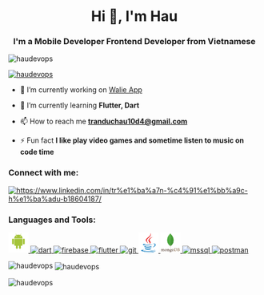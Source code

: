 <h1 align="center">Hi 👋, I'm Hau</h1>
<h3 align="center">I'm a Mobile Developer Frontend Developer from Vietnamese</h3>

<p align="left"> <img src="https://komarev.com/ghpvc/?username=haudevops&label=Profile%20views&color=0e75b6&style=flat" alt="haudevops" /> </p>

<p align="left"> <a href="https://github.com/ryo-ma/github-profile-trophy"><img src="https://github-profile-trophy.vercel.app/?username=haudevops" alt="haudevops" /></a> </p>

- 🔭 I’m currently working on [Walie App](https://github.com/HauDevOps/walie_app)

- 🌱 I’m currently learning **Flutter, Dart**

- 📫 How to reach me **tranduchau10d4@gmail.com**

- ⚡ Fun fact **I like play video games and sometime listen to music on code time**

<h3 align="left">Connect with me:</h3>
<p align="left">
<a href="https://linkedin.com/in/https://www.linkedin.com/in/tr%e1%ba%a7n-%c4%91%e1%bb%a9c-h%e1%ba%adu-b18604187/" target="blank"><img align="center" src="https://raw.githubusercontent.com/rahuldkjain/github-profile-readme-generator/master/src/images/icons/Social/linked-in-alt.svg" alt="https://www.linkedin.com/in/tr%e1%ba%a7n-%c4%91%e1%bb%a9c-h%e1%ba%adu-b18604187/" height="30" width="40" /></a>
</p>

<h3 align="left">Languages and Tools:</h3>
<p align="left"> <a href="https://developer.android.com" target="_blank" rel="noreferrer"> <img src="https://raw.githubusercontent.com/devicons/devicon/master/icons/android/android-original-wordmark.svg" alt="android" width="40" height="40"/> </a> <a href="https://dart.dev" target="_blank" rel="noreferrer"> <img src="https://www.vectorlogo.zone/logos/dartlang/dartlang-icon.svg" alt="dart" width="40" height="40"/> </a> <a href="https://firebase.google.com/" target="_blank" rel="noreferrer"> <img src="https://www.vectorlogo.zone/logos/firebase/firebase-icon.svg" alt="firebase" width="40" height="40"/> </a> <a href="https://flutter.dev" target="_blank" rel="noreferrer"> <img src="https://www.vectorlogo.zone/logos/flutterio/flutterio-icon.svg" alt="flutter" width="40" height="40"/> </a> <a href="https://git-scm.com/" target="_blank" rel="noreferrer"> <img src="https://www.vectorlogo.zone/logos/git-scm/git-scm-icon.svg" alt="git" width="40" height="40"/> </a> <a href="https://www.java.com" target="_blank" rel="noreferrer"> <img src="https://raw.githubusercontent.com/devicons/devicon/master/icons/java/java-original.svg" alt="java" width="40" height="40"/> </a> <a href="https://www.mongodb.com/" target="_blank" rel="noreferrer"> <img src="https://raw.githubusercontent.com/devicons/devicon/master/icons/mongodb/mongodb-original-wordmark.svg" alt="mongodb" width="40" height="40"/> </a> <a href="https://www.microsoft.com/en-us/sql-server" target="_blank" rel="noreferrer"> <img src="https://www.svgrepo.com/show/303229/microsoft-sql-server-logo.svg" alt="mssql" width="40" height="40"/> </a> <a href="https://postman.com" target="_blank" rel="noreferrer"> <img src="https://www.vectorlogo.zone/logos/getpostman/getpostman-icon.svg" alt="postman" width="40" height="40"/> </a> </p>

<p><img align="left" src="https://github-readme-stats.vercel.app/api/top-langs?username=haudevops&show_icons=true&locale=en&layout=compact" alt="haudevops" /></p>

<p>&nbsp;<img align="center" src="https://github-readme-stats.vercel.app/api?username=haudevops&show_icons=true&locale=en" alt="haudevops" /></p>

<p><img align="center" src="https://github-readme-streak-stats.herokuapp.com/?user=haudevops&" alt="haudevops" /></p>
